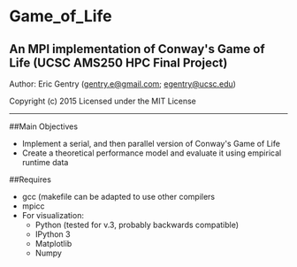 # Game_of_Life
An MPI implementation of Conway's Game of Life (UCSC AMS250 HPC Final Project)
-------

Author: Eric Gentry   (gentry.e@gmail.com; egentry@ucsc.edu)   

Copyright (c) 2015
Licensed under the MIT License

-------

##Main Objectives
  - Implement a serial, and then parallel version of Conway's Game of Life
  - Create a theoretical performance model and evaluate it using empirical runtime data


 

##Requires
  - gcc (makefile can be adapted to use other compilers
  - mpicc
  - For visualization:
    - Python (tested for v.3, probably backwards compatible)
    - IPython 3
    - Matplotlib
    - Numpy

